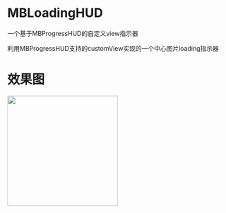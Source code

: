 # MBLoadingHUD
一个基于MBProgressHUD的自定义view指示器

利用MBProgressHUD支持的customView实现的一个中心图片loading指示器

# 效果图
<img src="http://images.cnblogs.com/cnblogs_com/manji/735216/o_MBLoadingHUD.gif" width="250" />

